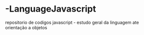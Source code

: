 # -LanguageJavascript
repositorio de codigos javascript - estudo geral da linguagem ate orientação a objetos
